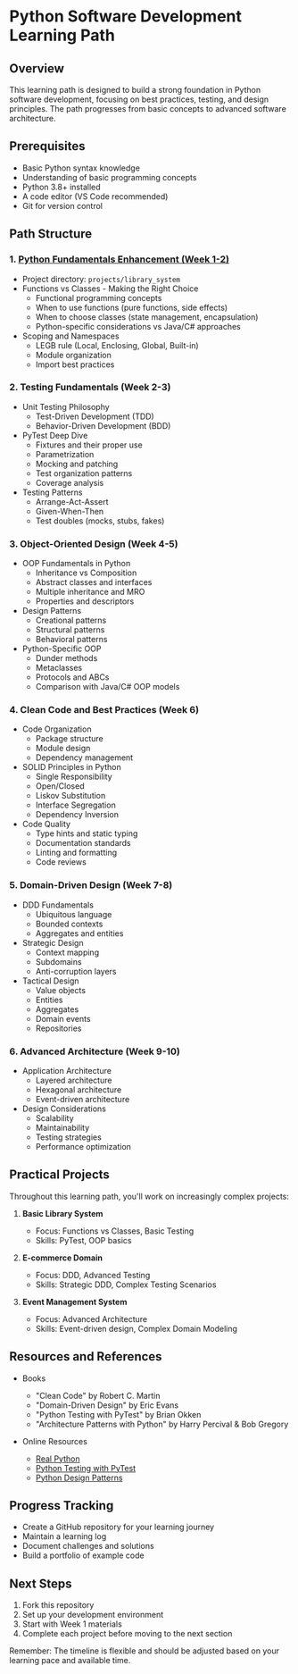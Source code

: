 # Python Software Development Learning Path

## Overview
This learning path is designed to build a strong foundation in Python software development, focusing on best practices, testing, and design principles. The path progresses from basic concepts to advanced software architecture.

## Prerequisites
- Basic Python syntax knowledge
- Understanding of basic programming concepts
- Python 3.8+ installed
- A code editor (VS Code recommended)
- Git for version control

## Path Structure

### 1. [Python Fundamentals Enhancement (Week 1-2)](./Python-Fundamentals-Enhancement.md)
- Project directory: `projects/library_system`
- Functions vs Classes - Making the Right Choice
  - Functional programming concepts
  - When to use functions (pure functions, side effects)
  - When to choose classes (state management, encapsulation)
  - Python-specific considerations vs Java/C# approaches
- Scoping and Namespaces
  - LEGB rule (Local, Enclosing, Global, Built-in)
  - Module organization
  - Import best practices

### 2. Testing Fundamentals (Week 2-3)
- Unit Testing Philosophy
  - Test-Driven Development (TDD)
  - Behavior-Driven Development (BDD)
- PyTest Deep Dive
  - Fixtures and their proper use
  - Parametrization
  - Mocking and patching
  - Test organization patterns
  - Coverage analysis
- Testing Patterns
  - Arrange-Act-Assert
  - Given-When-Then
  - Test doubles (mocks, stubs, fakes)

### 3. Object-Oriented Design (Week 4-5)
- OOP Fundamentals in Python
  - Inheritance vs Composition
  - Abstract classes and interfaces
  - Multiple inheritance and MRO
  - Properties and descriptors
- Design Patterns
  - Creational patterns
  - Structural patterns
  - Behavioral patterns
- Python-Specific OOP
  - Dunder methods
  - Metaclasses
  - Protocols and ABCs
  - Comparison with Java/C# OOP models

### 4. Clean Code and Best Practices (Week 6)
- Code Organization
  - Package structure
  - Module design
  - Dependency management
- SOLID Principles in Python
  - Single Responsibility
  - Open/Closed
  - Liskov Substitution
  - Interface Segregation
  - Dependency Inversion
- Code Quality
  - Type hints and static typing
  - Documentation standards
  - Linting and formatting
  - Code reviews

### 5. Domain-Driven Design (Week 7-8)
- DDD Fundamentals
  - Ubiquitous language
  - Bounded contexts
  - Aggregates and entities
- Strategic Design
  - Context mapping
  - Subdomains
  - Anti-corruption layers
- Tactical Design
  - Value objects
  - Entities
  - Aggregates
  - Domain events
  - Repositories

### 6. Advanced Architecture (Week 9-10)
- Application Architecture
  - Layered architecture
  - Hexagonal architecture
  - Event-driven architecture
- Design Considerations
  - Scalability
  - Maintainability
  - Testing strategies
  - Performance optimization

## Practical Projects
Throughout this learning path, you'll work on increasingly complex projects:

1. **Basic Library System**
   - Focus: Functions vs Classes, Basic Testing
   - Skills: PyTest, OOP basics

2. **E-commerce Domain**
   - Focus: DDD, Advanced Testing
   - Skills: Strategic DDD, Complex Testing Scenarios

3. **Event Management System**
   - Focus: Advanced Architecture
   - Skills: Event-driven design, Complex Domain Modeling

## Resources and References
- Books
  - "Clean Code" by Robert C. Martin
  - "Domain-Driven Design" by Eric Evans
  - "Python Testing with PyTest" by Brian Okken
  - "Architecture Patterns with Python" by Harry Percival & Bob Gregory

- Online Resources
  - [Real Python](https://realpython.com/)
  - [Python Testing with PyTest](https://pytest.org/)
  - [Python Design Patterns](https://python-patterns.guide/)

## Progress Tracking
- Create a GitHub repository for your learning journey
- Maintain a learning log
- Document challenges and solutions
- Build a portfolio of example code

## Next Steps
1. Fork this repository
2. Set up your development environment
3. Start with Week 1 materials
4. Complete each project before moving to the next section

Remember: The timeline is flexible and should be adjusted based on your learning pace and available time. 